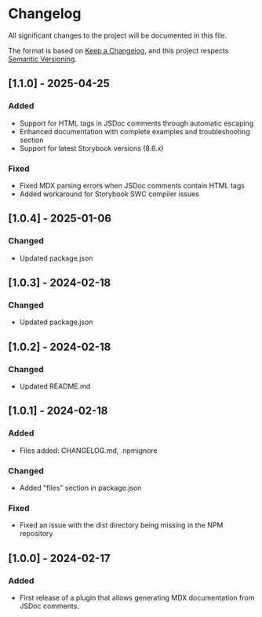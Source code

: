 # Changelog

All significant changes to the project will be documented in this file.

The format is based on [Keep a Changelog](https://keepachangelog.com/en/1.0.0/),
and this project respects [Semantic Versioning](https://semver.org/spec/v2.0.0.html).

## [1.1.0] - 2025-04-25

### Added
- Support for HTML tags in JSDoc comments through automatic escaping
- Enhanced documentation with complete examples and troubleshooting section
- Support for latest Storybook versions (8.6.x)

### Fixed
- Fixed MDX parsing errors when JSDoc comments contain HTML tags
- Added workaround for Storybook SWC compiler issues

## [1.0.4] - 2025-01-06

### Changed
- Updated package.json

## [1.0.3] - 2024-02-18

### Changed
- Updated package.json

## [1.0.2] - 2024-02-18

### Changed
- Updated README.md

## [1.0.1] - 2024-02-18

### Added
- Files added: CHANGELOG.md, .npmignore

### Changed
- Added "files" section in package.json

### Fixed
- Fixed an issue with the dist directory being missing in the NPM repository

## [1.0.0] - 2024-02-17

### Added
- First release of a plugin that allows generating MDX documentation from JSDoc comments.
